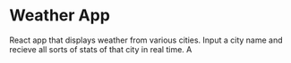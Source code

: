 # Weather App

React app that displays weather from various cities. Input a city name and recieve all sorts of stats of that city in real time. A
